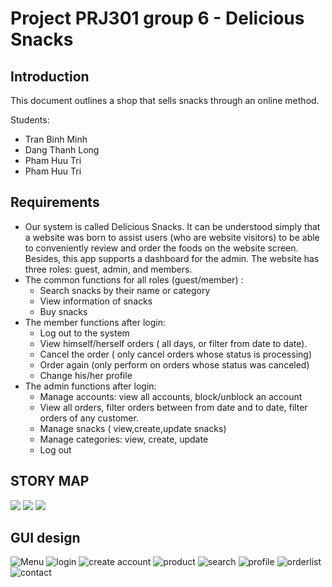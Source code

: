 # Project PRJ301 group 6 - Delicious Snacks

## Introduction

This document outlines a shop that sells snacks through an online method.

Students:
- Tran Binh Minh
- Dang Thanh Long
- Pham Huu Tri
- Pham Huu Tri

## Requirements
- Our system is called Delicious Snacks. It can be understood simply that 
a website was born to assist users (who are website visitors) to be able to 
conveniently review and order the foods on the website screen. Besides, 
this app supports a dashboard for the admin. The website has three roles: 
guest, admin, and members.
- The common functions for all roles (guest/member) :
  * Search snacks by their name or category
  * View information of snacks
  * Buy snacks
- The member functions after login:
  * Log out to the system
  * View himself/herself orders ( all days, or filter from date to date). 
  * Cancel the order ( only cancel orders whose status is processing)
  * Order again (only perform on orders whose status was canceled)
  * Change his/her profile
- The admin functions after login:
  * Manage accounts: view all accounts, block/unblock an account
  * View all orders, filter orders between from date and to date, filter orders of any customer.
  * Manage snacks ( view,create,update snacks)
  * Manage categories: view, create, update
  * Log out
## STORY MAP
![](https://user-images.githubusercontent.com/97644619/233816151-736bb135-7b65-46a0-bc45-f62abd274e8f.jpg)
![](https://user-images.githubusercontent.com/97644619/233816158-79fc4b5f-69a1-4768-9f51-0ef16a052c6b.jpg)
![](https://user-images.githubusercontent.com/97644619/233816164-e3f38d08-3fef-48bd-bb5f-0f4b524a6490.jpg)

## GUI design


![Menu](https://user-images.githubusercontent.com/128289680/233819113-82b0a137-135e-446c-9d20-3d2780541628.png)
![login](https://user-images.githubusercontent.com/128289680/233792942-057f831e-c67b-4290-86b8-d78d596ffeb6.png)
![create account](https://user-images.githubusercontent.com/128289680/233792976-3dd92088-375a-45a5-81f7-f09077f399d9.png)
![product](https://user-images.githubusercontent.com/128289680/233793094-b9680c77-20ef-41b0-861d-57258988c389.png)
![search](https://user-images.githubusercontent.com/128289680/233793154-0af27dec-12df-4350-a4b8-8f0b8b925f7f.png)
![profile](https://user-images.githubusercontent.com/128289680/233793154-0af27dec-12df-4350-a4b8-8f0b8b925f7f.png)
![orderlist](https://user-images.githubusercontent.com/128289680/233818951-8f71478d-4fa0-47c6-bb20-396e554cbadf.png)
![contact](https://user-images.githubusercontent.com/128289680/233818960-69a79752-f3e8-4a90-99b7-52ef9ccdcdcb.png)



